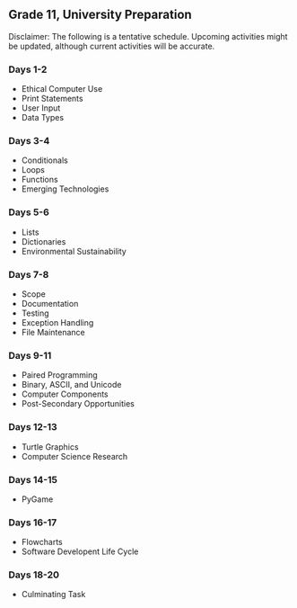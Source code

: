 ## Grade 11, University Preparation

Disclaimer: The following is a tentative schedule. Upcoming activities might be updated, although current activities will be accurate.

### Days 1-2

* Ethical Computer Use
* Print Statements
* User Input
* Data Types

### Days 3-4

* Conditionals
* Loops
* Functions
* Emerging Technologies

### Days 5-6

* Lists
* Dictionaries
* Environmental Sustainability

### Days 7-8

* Scope
* Documentation
* Testing
* Exception Handling
* File Maintenance

### Days 9-11

* Paired Programming
* Binary, ASCII, and Unicode
* Computer Components
* Post-Secondary Opportunities

### Days 12-13

* Turtle Graphics
* Computer Science Research

### Days 14-15

* PyGame

### Days 16-17

* Flowcharts
* Software Developent Life Cycle

### Days 18-20

* Culminating Task

